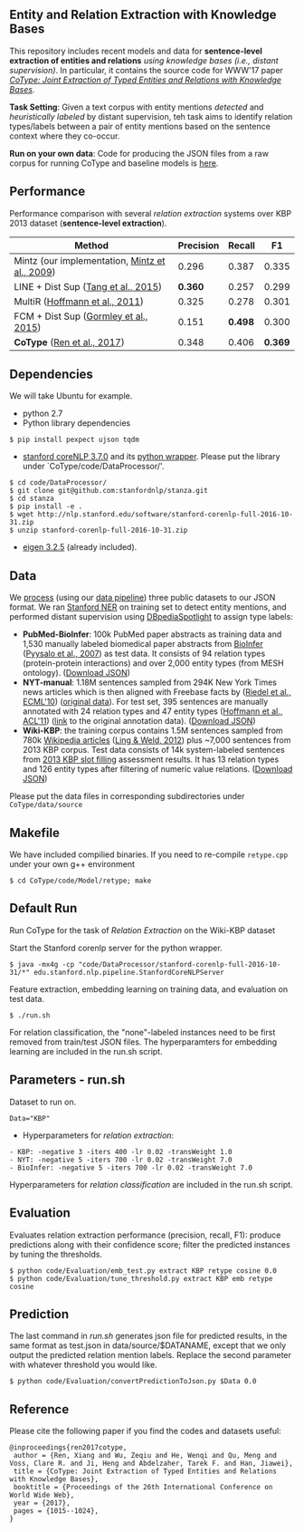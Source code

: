 ## Entity and Relation Extraction with Knowledge Bases

This repository includes recent models and data for **sentence-level extraction of entities and relations** *using knowledge bases (i.e., distant supervision)*. In particular, it contains the source code for WWW'17 paper *[CoType: Joint Extraction of Typed Entities and Relations with Knowledge Bases](https://arxiv.org/pdf/1610.08763.pdf)*.

**Task Setting**: Given a text corpus with entity mentions *detected* and *heuristically labeled* by distant supervision, teh task aims to identify relation types/labels between a pair of entity mentions based on the sentence context where they co-occur.

**Run on your own data**: Code for producing the JSON files from a raw corpus for running CoType and baseline models is [here](https://github.com/shanzhenren/StructMineDataPipeline).


## Performance
Performance comparison with several *relation extraction* systems over KBP 2013 dataset (**sentence-level extraction**). 

Method | Precision | Recall | F1 
-------|-----------|--------|----
Mintz (our implementation, [Mintz et al., 2009](http://web.stanford.edu/~jurafsky/mintz.pdf)) | 0.296 | 0.387 | 0.335 
LINE + Dist Sup ([Tang et al., 2015](https://arxiv.org/pdf/1503.03578.pdf)) | **0.360** | 0.257 | 0.299 
MultiR ([Hoffmann et al., 2011](http://raphaelhoffmann.com/publications/acl2011.pdf)) | 0.325 | 0.278 | 0.301 
FCM + Dist Sup ([Gormley et al., 2015](http://www.aclweb.org/anthology/D15-1205)) | 0.151 | **0.498** | 0.300 
**CoType** ([Ren et al., 2017](https://arxiv.org/pdf/1610.08763v1.pdf)) | 0.348 | 0.406 | **0.369**

## Dependencies

We will take Ubuntu for example.

* python 2.7
* Python library dependencies
```
$ pip install pexpect ujson tqdm
```

* [stanford coreNLP 3.7.0](http://stanfordnlp.github.io/CoreNLP/) and its [python wrapper](https://github.com/stanfordnlp/stanza). Please put the library under `CoType/code/DataProcessor/'.

```
$ cd code/DataProcessor/
$ git clone git@github.com:stanfordnlp/stanza.git
$ cd stanza
$ pip install -e .
$ wget http://nlp.stanford.edu/software/stanford-corenlp-full-2016-10-31.zip
$ unzip stanford-corenlp-full-2016-10-31.zip
```
* [eigen 3.2.5](http://bitbucket.org/eigen/eigen/get/3.2.5.tar.bz2) (already included). 


## Data
We [process](https://github.com/shanzhenren/StructMineDataPipeline) (using our [data pipeline](https://github.com/shanzhenren/StructMineDataPipeline)) three public datasets to our JSON format. We ran [Stanford NER](https://nlp.stanford.edu/software/CRF-NER.shtml) on training set to detect entity mentions, and performed distant supervision using [DBpediaSpotlight](https://github.com/dbpedia-spotlight/dbpedia-spotlight) to assign type labels:

   * **PubMed-BioInfer**: 100k PubMed paper abstracts as training data and 1,530 manually labeled biomedical paper abstracts from [BioInfer](http://mars.cs.utu.fi/BioInfer/) ([Pyysalo et al., 2007](https://bmcbioinformatics.biomedcentral.com/articles/10.1186/1471-2105-8-50)) as test data. It consists of 94 relation types (protein-protein interactions) and over 2,000 entity types (from MESH ontology). ([Download JSON](https://drive.google.com/drive/folders/0B--ZKWD8ahE4RmFBTjR6aUJjTkU?usp=sharing))
   * **NYT-manual**: 1.18M sentences sampled from 294K New York Times news articles which is then aligned with Freebase facts by ([Riedel et al., ECML'10](https://pdfs.semanticscholar.org/db55/0f7af299157c67d7f1874bf784dca10ce4a9.pdf)) ([original data](http://iesl.cs.umass.edu/riedel/ecml/)). For test set, 395 sentences are manually annotated with 24 relation types and 47 entity types ([Hoffmann et al., ACL'11](https://pdfs.semanticscholar.org/db55/0f7af299157c67d7f1874bf784dca10ce4a9.pdf)) ([link](http://raphaelhoffmann.com/mr/) to the original annotation data). ([Download JSON](https://drive.google.com/drive/folders/0B--ZKWD8ahE4UktManVsY1REOUk?usp=sharing))
   * **Wiki-KBP**: the training corpus contains 1.5M sentences sampled from 780k [Wikipedia articles](https://github.com/xiaoling/figer) ([Ling & Weld, 2012](http://xiaoling.github.io/pubs/ling-aaai12.pdf)) plus ~7,000 sentences from 2013 KBP corpus. Test data consists of 14k system-labeled sentences from [2013 KBP slot filling](http://surdeanu.info/kbp2013/) assessment results. It has 13 relation types and 126 entity types after filtering of numeric value relations. ([Download JSON](https://drive.google.com/drive/folders/0B--ZKWD8ahE4RjFLUkVQTm93WVU?usp=sharing))

Please put the data files in corresponding subdirectories under `CoType/data/source`


## Makefile
We have included compilied binaries. If you need to re-compile `retype.cpp` under your own g++ environment
```
$ cd CoType/code/Model/retype; make
```

## Default Run
Run CoType for the task of *Relation Extraction* on the Wiki-KBP dataset

Start the Stanford corenlp server for the python wrapper.
```
$ java -mx4g -cp "code/DataProcessor/stanford-corenlp-full-2016-10-31/*" edu.stanford.nlp.pipeline.StanfordCoreNLPServer
```

Feature extraction, embedding learning on training data, and evaluation on test data.
```
$ ./run.sh  
```

For relation classification, the "none"-labeled instances need to be first removed from train/test JSON files. The hyperparamters for embedding learning are included in the run.sh script.

## Parameters - run.sh
Dataset to run on.
```
Data="KBP"
```
- Hyperparameters for *relation extraction*:
```
- KBP: -negative 3 -iters 400 -lr 0.02 -transWeight 1.0
- NYT: -negative 5 -iters 700 -lr 0.02 -transWeight 7.0
- BioInfer: -negative 5 -iters 700 -lr 0.02 -transWeight 7.0
```
Hyperparameters for *relation classification* are included in the run.sh script.

## Evaluation
Evaluates relation extraction performance (precision, recall, F1): produce predictions along with their confidence score; filter the predicted instances by tuning the thresholds.
```
$ python code/Evaluation/emb_test.py extract KBP retype cosine 0.0
$ python code/Evaluation/tune_threshold.py extract KBP emb retype cosine
```

## Prediction
The last command in *run.sh* generates json file for predicted results, in the same format as test.json in data/source/$DATANAME, except that we only output the predicted relation mention labels. Replace the second parameter with whatever threshold you would like.
```
$ python code/Evaluation/convertPredictionToJson.py $Data 0.0
```

## Reference
Please cite the following paper if you find the codes and datasets useful:
```
@inproceedings{ren2017cotype,
 author = {Ren, Xiang and Wu, Zeqiu and He, Wenqi and Qu, Meng and Voss, Clare R. and Ji, Heng and Abdelzaher, Tarek F. and Han, Jiawei},
 title = {CoType: Joint Extraction of Typed Entities and Relations with Knowledge Bases},
 booktitle = {Proceedings of the 26th International Conference on World Wide Web},
 year = {2017},
 pages = {1015--1024},
} 

```
